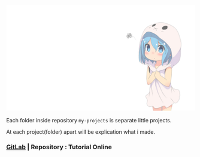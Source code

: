 ![image](cute_girl.png)

Each folder inside repository `my-projects` is separate little projects.

At each project(folder) apart will be explication what i made.

### [GitLab](https://gitlab.com/Schedule93/tutorial-online) | Repository : Tutorial Online
